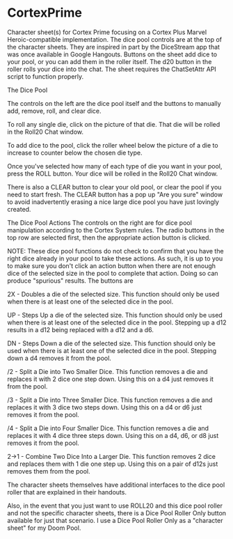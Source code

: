 # CortexPrime
Character sheet(s) for Cortex Prime focusing on a Cortex Plus Marvel Heroic-compatible implementation.
The dice pool controls are at the top of the character sheets. They are inspired in part by the DiceStream app that was once available in Google Hangouts. 
Buttons on the sheet add dice to your pool, or you can add them in the roller itself.
The d20 button in the roller rolls your dice into the chat.
The sheet requires the ChatSetAttr API script to function properly.

The Dice Pool

The controls on the left are the dice pool itself and the buttons to manually add, remove, roll, and clear dice.

To roll any single die, click on the picture of that die. That die will be rolled in the Roll20 Chat window.

To add dice to the pool, click the roller wheel below the picture of a die to increase to counter below the chosen die type.

Once you've selected how many of each type of die you want in your pool, press the ROLL button. Your dice will be rolled in the Roll20 Chat window.

There is also a CLEAR button to clear your old pool, or clear the pool if you need to start fresh. The CLEAR button has a pop up "Are you sure" window to avoid inadvertently erasing a nice large dice pool you have just lovingly created.

The Dice Pool Actions
The controls on the right are for dice pool manipulation according to the Cortex System rules. The radio buttons in the top row are selected first, then the appropriate action button is clicked.

NOTE: These dice pool functions do not check to confirm that you have the right dice already in your pool to take these actions. As such, it is up to you to make sure you don't click an action button when there are not enough dice of the selected size in the pool to complete that action. Doing so can produce "spurious" results.
The buttons are

2X - Doubles a die of the selected size. This function should only be used when there is at least one of the selected dice in the pool.

UP - Steps Up a die of the selected size. This function should only be used when there is at least one of the selected dice in the pool. Stepping up a d12 results in a d12 being replaced with a d12 and a d6.

DN - Steps Down a die of the selected size. This function should only be used when there is at least one of the selected dice in the pool. Stepping down a d4 removes it from the pool.

/2 - Split a Die into Two Smaller Dice. This function removes a die and replaces it with 2 dice one step down. Using this on a d4 just removes it from the pool.

/3 - Split a Die into Three Smaller Dice. This function removes a die and replaces it with 3 dice two steps down. Using this on a d4 or d6 just removes it from the pool.

/4 - Split a Die into Four Smaller Dice. This function removes a die and replaces it with 4 dice three steps down. Using this on a d4, d6, or d8 just removes it from the pool.

2->1 - Combine Two Dice Into a Larger Die. This function removes 2 dice and replaces them with 1 die one step up. Using this on a pair of d12s just removes them from the pool. 



The character sheets themselves have additional interfaces to the dice pool roller that are explained in their handouts.

Also, in the event that you just want to use ROLL20 and this dice pool roller and not the specific character sheets, there is a Dice Pool Roller Only button available for just that scenario. I use a Dice Pool Roller Only as a "character sheet" for my Doom Pool.
